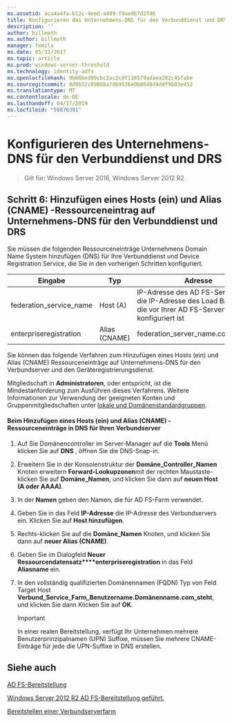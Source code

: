 ```yaml
---
ms.assetid: aca4a4fa-b12c-4eed-a499-f9aedb7d2fd6
title: Konfigurieren des Unternehmens-DNS für den Verbunddienst und DRS
description: ''
author: billmath
ms.author: billmath
manager: femila
ms.date: 05/31/2017
ms.topic: article
ms.prod: windows-server-threshold
ms.technology: identity-adfs
ms.openlocfilehash: 9b66bed99cbc2ac2cdf116579adaea282c45fabe
ms.sourcegitcommit: 0d0b32c8986ba7db9536e0b8648d4ddf9b03e452
ms.translationtype: MT
ms.contentlocale: de-DE
ms.lasthandoff: 04/17/2019
ms.locfileid: "59876391"
---
```

# <a name="configure-corporate-dns-for-the-federation-service-and-drs"></a>Konfigurieren des Unternehmens-DNS für den Verbunddienst und DRS

>Gilt für: Windows Server 2016, Windows Server 2012 R2
  
## <a name="step-6-add-a-host-a-and-alias-cname-resource-record-to-corporate-dns-for-the-federation-service-and-drs"></a>Schritt 6: Hinzufügen eines Hosts \(ein\) und Alias \(CNAME\) -Ressourceneintrag auf Unternehmens-DNS für den Verbunddienst und DRS  
Sie müssen die folgenden Ressourceneinträge Unternehmens Domain Name System hinzufügen \(DNS\) für Ihre Verbunddienst und Device Registration Service, die Sie in den vorherigen Schritten konfiguriert.  
  
|Eingabe|Typ|Adresse|  
|---------|--------|-----------|  
|federation\_service\_name|Host \(A\)|IP-Adresse des AD FS-Server oder die IP-Adresse des Load Balancers, die vor Ihrer AD FS-Serverfarm konfiguriert ist|  
|enterpriseregistration|Alias \(CNAME\)|federation\_server\_name.contoso.com|  
  
Sie können das folgende Verfahren zum Hinzufügen eines Hosts \(ein\) und Alias \(CNAME\) Ressourceneinträge auf Unternehmens-DNS für den Verbundserver und den Geräteregistrierungsdienst.  
  
Mitgliedschaft in **Administratoren**, oder entspricht, ist die Mindestanforderung zum Ausführen dieses Verfahrens.  Weitere Informationen zur Verwendung der geeigneten Konten und Gruppenmitgliedschaften unter [lokale und Domänenstandardgruppen](https://go.microsoft.com/fwlink/?LinkId=83477).   
  
#### <a name="to-add-a-host-a-and-alias-cname-resource-records-to-dns-for-your-federation-server"></a>Beim Hinzufügen eines Hosts \(ein\) und Alias \(CNAME\) -Ressourceneinträge in DNS für Ihren Verbundserver  
  
1.  Auf Sie Domänencontroller im Server-Manager auf die **Tools** Menü klicken Sie auf **DNS** , öffnen Sie die DNS-Snap\-in.  
  
2.  Erweitern Sie in der Konsolenstruktur der **Domäne\_Controller\_Namen** Knoten erweitern **Forward-Lookupzonen**mit der rechten Maustaste\-klicken Sie auf **Domäne\_Namen**, und klicken Sie dann auf **neuen Host \(A oder AAAA\)**.  
  
3.  In der **Namen** geben den Namen, die für AD FS-Farm verwendet.  
  
4.  Geben Sie in das Feld **IP-Adresse** die IP-Adresse des Verbundservers ein. Klicken Sie auf **Host hinzufügen**.  
  
5.  Rechts\-klicken Sie auf die **Domäne\_Namen** Knoten, und klicken Sie dann auf **neuer Alias \(CNAME\)**.  
  
6.  Geben Sie im Dialogfeld **Neuer Ressourcendatensatz****enterpriseregistration** in das Feld **Aliasname** ein.  
  
7.  In den vollständig qualifizierten Domänennamen \(FQDN\) Typ von Feld Target Host **Verbund\_Service\_Farm\_Benutzername.Domänenname.com\_steht**, und klicken Sie dann Klicken Sie auf **OK**.  
  
    > [!IMPORTANT]  
    > In einer realen Bereitstellung, verfügt Ihr Unternehmen mehrere Benutzerprinzipalnamen \(UPN\) Suffixe, müssen Sie mehrere CNAME-Einträge für jede die UPN-Suffixe in DNS erstellen.  
  
## <a name="see-also"></a>Siehe auch 

[AD FS-Bereitstellung](../../ad-fs/AD-FS-Deployment.md)  

[Windows Server 2012 R2 AD FS-Bereitstellung geführt.](../../ad-fs/deployment/Windows-Server-2012-R2-AD-FS-Deployment-Guide.md)  
 
[Bereitstellen einer Verbundserverfarm](../../ad-fs/deployment/Deploying-a-Federation-Server-Farm.md)  
  

